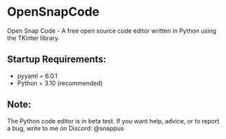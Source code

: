 # OpenSnapCode

Open Snap Code - A free open source code editor written in Python using the TKinter library.

## Startup Requirements:

- pyyaml = 6.0.1
- Python = 3.10 (recommended)

## Note:

The Python code editor is in beta test. If you want help, advice, or to report a bug, write to me on Discord: @snappus
